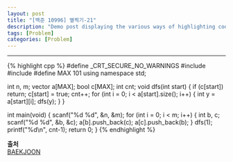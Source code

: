 ```yaml
---
layout: post
title: "[백준 10996] 별찍기-21"
description: "Demo post displaying the various ways of highlighting code in Markdown."
tags: [Problem]
categories: [Problem]
---
```

------------------------------------------------------------------------------------------------------------
{% highlight cpp %}
#define _CRT_SECURE_NO_WARNINGS
#include <iostream>
#include <vector>
#define MAX 101
using namespace std;

int n, m;
vector<int> a[MAX];
bool c[MAX];
int cnt;
void dfs(int start) {
	if (c[start]) return;
	c[start] = true;
	cnt++;
	for (int i = 0; i < a[start].size(); i++) {
		int y = a[start][i];
		dfs(y);
	}
}

int main(void) {
	scanf("%d %d", &n, &m);
	for (int i = 0; i < m; i++) {
		int b, c;
		scanf("%d %d", &b, &c);
		a[b].push_back(c);
		a[c].push_back(b);
	}
	dfs(1);
	printf("%d\n", cnt-1);
	return 0;
}
{% endhighlight %}  

**출처**<br/>
[BAEKJOON](https://www.acmicpc.net/problem/2606)
